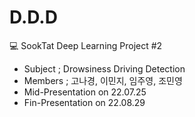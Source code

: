# D.D.D
💻 SookTat Deep Learning Project #2

* Subject ; Drowsiness Driving Detection
* Members ; 고나경, 이민지, 임주영, 조민영
* Mid-Presentation on 22.07.25
* Fin-Presentation on 22.08.29

